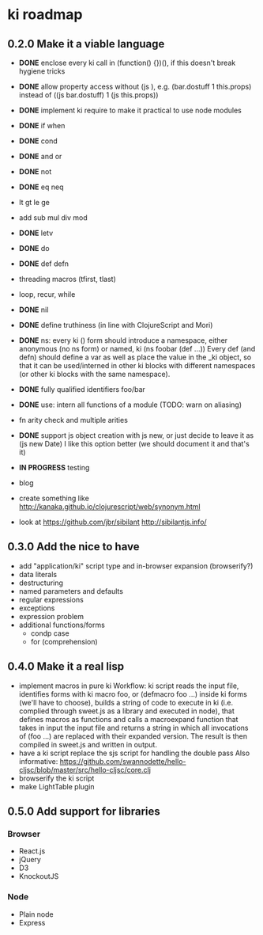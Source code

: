 
# ki roadmap

## 0.2.0 Make it a viable language

* **DONE** enclose every ki call in (function() {})(), if this doesn't break hygiene tricks
* **DONE** allow property access without (js ), e.g. (bar.dostuff 1 this.props) instead of 
  ((js bar.dostuff) 1 (js this.props)) 
* **DONE** implement ki require to make it practical to use node modules

* **DONE** if when 
* **DONE** cond 
* **DONE** and or 
* **DONE** not
* **DONE** eq neq 
* lt gt le ge
* add sub mul div mod
* **DONE** letv 
* **DONE** do
* **DONE** def defn 
* threading macros (tfirst, tlast)
* loop, recur, while
* **DONE** nil 
* **DONE** define truthiness (in line with ClojureScript and Mori)
* **DONE** ns: every ki () form should introduce a namespace, either anonymous 
  (no ns form) or named, ki (ns foobar (def ...))
  Every def (and defn) should define a var as well as place the value in
  the _ki object, so that it can be used/interned in other ki blocks with different 
  namespaces (or other ki blocks with the same namespace).
* **DONE** fully qualified identifiers foo/bar
* **DONE** use: intern all functions of a module (TODO: warn on aliasing)
* fn arity check and multiple arities
* **DONE** support js object creation with js new, or just decide to leave it as 
  (js new Date) I like this option better (we should document it and that's it)

* **IN PROGRESS** testing

* blog
* create something like http://kanaka.github.io/clojurescript/web/synonym.html
* look at https://github.com/jbr/sibilant http://sibilantjs.info/

## 0.3.0 Add the nice to have

* add "application/ki" script type and in-browser expansion (browserify?)
* data literals
* destructuring
* named parameters and defaults
* regular expressions
* exceptions
* expression problem
* additional functions/forms
  * condp case
  * for (comprehension)

## 0.4.0 Make it a real lisp

* implement macros in pure ki
  Workflow: ki script reads the input file, identifies forms with ki macro foo, 
  or (defmacro foo ...) inside ki forms (we'll have to choose), builds a string
  of code to execute in ki (i.e. complied through sweet.js as a library and 
  executed in node), that defines macros as functions and calls a macroexpand
  function that takes in input the input file and returns a string in which all
  invocations of (foo ...) are replaced with their expanded version.
  The result is then compiled in sweet.js and written in output.
* have a ki script replace the sjs script for handling the double pass
  Also informative: https://github.com/swannodette/hello-cljsc/blob/master/src/hello-cljsc/core.clj
* browserify the ki script
* make LightTable plugin

## 0.5.0 Add support for libraries

### Browser 

* React.js
* jQuery
* D3
* KnockoutJS

### Node

* Plain node
* Express

